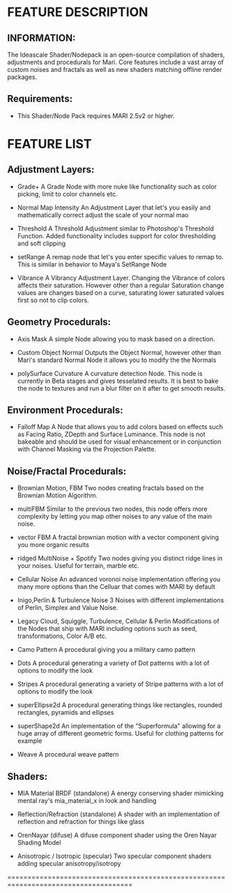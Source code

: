FEATURE DESCRIPTION
=====================================================================================


INFORMATION:
----------
The Ideascale Shader/Nodepack is an open-source compilation of shaders, adjustments and procedurals for Mari.
Core features include a vast array of custom noises and fractals as well as new shaders matching offline render packages.


Requirements:
----------
- This Shader/Node Pack requires MARI 2.5v2 or higher.


FEATURE LIST
=====================================================================================


Adjustment Layers:
-----------
- Grade+
A Grade Node with more nuke like functionality such as color picking, limit to color channels etc.

- Normal Map Intensity
An Adjustment Layer that let's you easily and mathematically correct adjust the scale of your normal mao

- Threshold
A Threshold Adjustment similar to Photoshop's Threshold Function. Added functionality includes support for color thresholding and
soft clipping

- setRange
A remap node that let's you enter specific values to remap to. This is similar in behavior to Maya's SetRange Node

- Vibrance
A Vibrancy Adjustment Layer. Changing the Vibrance of colors affects their saturation. However other than a regular Saturation change
values are changes based on a curve, saturating lower saturated values first so not to clip colors.


Geometry Procedurals:
-----------
- Axis Mask
A simple Node allowing you to mask based on a direction. 

- Custom Object Normal
Outputs the Object Normal, however other than Mari's standard Normal Node it allows you to modify the the Normals

- polySurface Curvature
A curvature detection Node. This node is currently in Beta stages and gives tesselated results. It is best to bake the node to textures and run a 
blur filter on it after to get smooth results.


Environment Procedurals:
-----------
- Falloff Map
A Node that allows you to add colors based on effects such as Facing Ratio, ZDepth and Surface Luminance. This node is not bakeable and should
be used for visual enhancement or in conjunction with Channel Masking via the Projection Palette.


Noise/Fractal Procedurals:
-----------
- Brownian Motion, FBM
Two nodes creating fractals based on the Brownian Motion Algorithm.

-  multiFBM
Similar to the previous two nodes, this node offers more complexity by letting you map other noises to any value of the main noise.

- vector FBM
A fractal brownian motion with a vector component giving you more organic results

- ridged MultiNoise + Spotify
Two nodes giving you distinct ridge lines in your noises. Useful for terrain, marble etc.

- Cellular Noise
An advanced voronoi noise implementation offering you many more options than the Celluar that comes with MARI by default

- Inigo,Perlin & Turbulence Noise
3 Noises with different implementations of Perlin, Simplex and Value Noise.

- Legacy Cloud, Squiggle, Turbulence, Cellular & Perlin
Modifications of the Nodes that ship with MARI including options such as seed, transformations, Color A/B etc.

- Camo Pattern
A procedural giving you a military camo pattern

- Dots
A procedural generating a variety of Dot patterns with a lot of options to modify the look

- Stripes
A procedural generating a variety of Stripe patterns with a lot of options to modify the look

- superEllipse2d
A procedural generating things like rectangles, rounded rectangles, pyramids and ellipses

- superShape2d
An implementation of the "Superformula" allowing for a huge array of different geometric forms. Useful for clothing patterns for example

- Weave
A procedural weave pattern


Shaders:
-----------

- MIA Material BRDF (standalone)
A energy conserving shader mimicking mental ray's mia_material_x in look and handling

- Reflection/Refraction (standalone)
A shader with an implementation of reflection and refraction for things like glass

- OrenNayar (difuse)
A difuse component shader using the Oren Nayar Shading Model

- Anisotropic / Isotropic (specular)
Two specular component shaders adding specular anisotropy/isotropy



=====================================================================================
